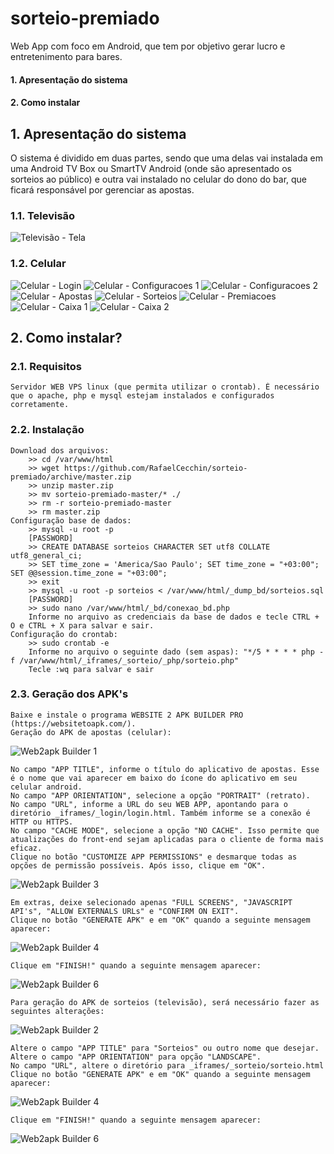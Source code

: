 # sorteio-premiado
Web App com foco em Android, que tem por objetivo gerar lucro e entretenimento para bares.

#### 1. Apresentação do sistema
#### 2. Como instalar

## 1. Apresentação do sistema

O sistema é dividido em duas partes, sendo que uma delas vai instalada em uma Android TV Box ou SmartTV Android (onde são apresentado os sorteios ao público) e outra vai instalado no celular do dono do bar, que ficará responsável por gerenciar as apostas.

  ### 1.1. Televisão
  
![Televisão - Tela](https://github.com/RafaelCecchin/sorteio-premiado/blob/master/_img/Televis%C3%A3o%20-%20Tela.png)

  ### 1.2. Celular
  
![Celular - Login](https://github.com/RafaelCecchin/sorteio-premiado/blob/master/_img/Celular%20-%20Login.jpg) ![Celular - Configuracoes 1](https://github.com/RafaelCecchin/sorteio-premiado/blob/master/_img/Celular%20-%20Configuracoes%201.jpg)
![Celular - Configuracoes 2](https://github.com/RafaelCecchin/sorteio-premiado/blob/master/_img/Celular%20-%20Configuracoes%202.jpg) ![Celular - Apostas](https://github.com/RafaelCecchin/sorteio-premiado/blob/master/_img/Celular%20-%20Apostas.jpg)
![Celular - Sorteios](https://github.com/RafaelCecchin/sorteio-premiado/blob/master/_img/Celular%20-%20Sorteios.jpg) ![Celular - Premiacoes](https://github.com/RafaelCecchin/sorteio-premiado/blob/master/_img/Celular%20-%20Premiacoes.jpg)
![Celular - Caixa 1](https://github.com/RafaelCecchin/sorteio-premiado/blob/master/_img/Celular%20-%20Caixa%201.jpg) ![Celular - Caixa 2](https://github.com/RafaelCecchin/sorteio-premiado/blob/master/_img/Celular%20-%20Caixa%202.jpg)

## 2. Como instalar?

### 2.1. Requisitos

	Servidor WEB VPS linux (que permita utilizar o crontab). É necessário que o apache, php e mysql estejam instalados e configurados corretamente.

### 2.2. Instalação

	Download dos arquivos:
		>> cd /var/www/html
		>> wget https://github.com/RafaelCecchin/sorteio-premiado/archive/master.zip
		>> unzip master.zip
		>> mv sorteio-premiado-master/* ./
		>> rm -r sorteio-premiado-master
		>> rm master.zip
	Configuração base de dados:
		>> mysql -u root -p
	 	[PASSWORD]
		>> CREATE DATABASE sorteios CHARACTER SET utf8 COLLATE utf8_general_ci;
		>> SET time_zone = 'America/Sao Paulo'; SET time_zone = "+03:00"; SET @@session.time_zone = "+03:00";
		>> exit
		>> mysql -u root -p sorteios < /var/www/html/_dump_bd/sorteios.sql
		[PASSWORD]
		>> sudo nano /var/www/html/_bd/conexao_bd.php
		Informe no arquivo as credenciais da base de dados e tecle CTRL + O e CTRL + X para salvar e sair.
	Configuração do crontab:
		>> sudo crontab -e
		Informe no arquivo o seguinte dado (sem aspas): "*/5 * * * * php -f /var/www/html/_iframes/_sorteio/_php/sorteio.php"
		Tecle :wq para salvar e sair
		
### 2.3. Geração dos APK's

	Baixe e instale o programa WEBSITE 2 APK BUILDER PRO (https://websitetoapk.com/).
	Geração do APK de apostas (celular):
![Web2apk Builder 1](https://github.com/RafaelCecchin/sorteio-premiado/blob/master/_img/Web2apk%201.png)

	No campo "APP TITLE", informe o título do aplicativo de apostas. Esse é o nome que vai aparecer em baixo do ícone do aplicativo em seu celular android.
	No campo "APP ORIENTATION", selecione a opção "PORTRAIT" (retrato).
	No campo "URL", informe a URL do seu WEB APP, apontando para o diretório _iframes/_login/login.html. Também informe se a conexão é HTTP ou HTTPS.
	No campo "CACHE MODE", selecione a opção "NO CACHE". Isso permite que atualizações do front-end sejam aplicadas para o cliente de forma mais eficaz.
	Clique no botão "CUSTOMIZE APP PERMISSIONS" e desmarque todas as opções de permissão possíveis. Após isso, clique em "OK".
		
![Web2apk Builder 3](https://github.com/RafaelCecchin/sorteio-premiado/blob/master/_img/Web2apk%203.png)
	
	Em extras, deixe selecionado apenas "FULL SCREENS", "JAVASCRIPT API's", "ALLOW EXTERNALS URLs" e "CONFIRM ON EXIT".
	Clique no botão "GENERATE APK" e em "OK" quando a seguinte mensagem aparecer:
![Web2apk Builder 4](https://github.com/RafaelCecchin/sorteio-premiado/blob/master/_img/Web2apk%204.png)
		
	Clique em "FINISH!" quando a seguinte mensagem aparecer:
![Web2apk Builder 6](https://github.com/RafaelCecchin/sorteio-premiado/blob/master/_img/Web2apk%206.png)

	Para geração do APK de sorteios (televisão), será necessário fazer as seguintes alterações:
![Web2apk Builder 2](https://github.com/RafaelCecchin/sorteio-premiado/blob/master/_img/Web2apk%202.png)
	
	Altere o campo "APP TITLE" para "Sorteios" ou outro nome que desejar.
	Altere o campo "APP ORIENTATION" para opção "LANDSCAPE".
	No campo "URL", altere o diretório para _iframes/_sorteio/sorteio.html
	Clique no botão "GENERATE APK" e em "OK" quando a seguinte mensagem aparecer:
![Web2apk Builder 4](https://github.com/RafaelCecchin/sorteio-premiado/blob/master/_img/Web2apk%204.png)
	
	Clique em "FINISH!" quando a seguinte mensagem aparecer:
![Web2apk Builder 6](https://github.com/RafaelCecchin/sorteio-premiado/blob/master/_img/Web2apk%206.png)
	
